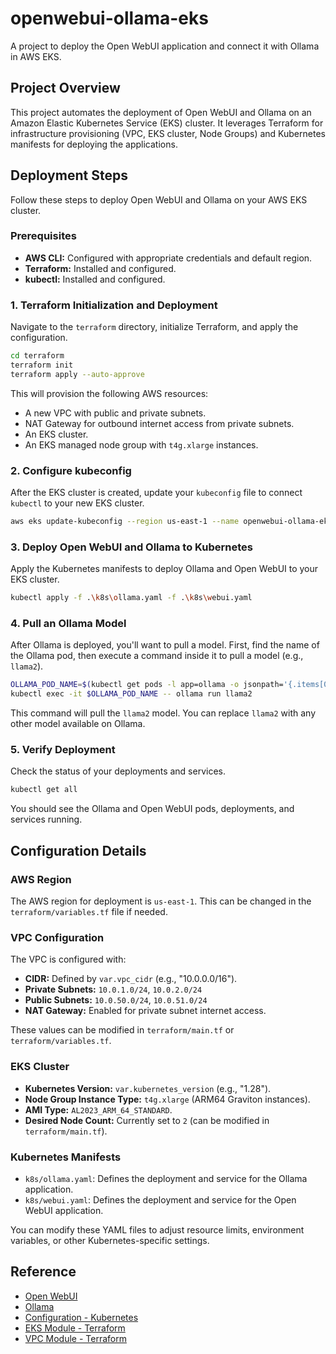# openwebui-ollama-eks

A project to deploy the Open WebUI application and connect it with Ollama in AWS EKS.

## Project Overview

This project automates the deployment of Open WebUI and Ollama on an Amazon Elastic Kubernetes Service (EKS) cluster. It leverages Terraform for infrastructure provisioning (VPC, EKS cluster, Node Groups) and Kubernetes manifests for deploying the applications.

## Deployment Steps

Follow these steps to deploy Open WebUI and Ollama on your AWS EKS cluster.

### Prerequisites

*   **AWS CLI:** Configured with appropriate credentials and default region.
*   **Terraform:** Installed and configured.
*   **kubectl:** Installed and configured.

### 1. Terraform Initialization and Deployment

Navigate to the `terraform` directory, initialize Terraform, and apply the configuration.

```bash
cd terraform
terraform init
terraform apply --auto-approve
```

This will provision the following AWS resources:

*   A new VPC with public and private subnets.
*   NAT Gateway for outbound internet access from private subnets.
*   An EKS cluster.
*   An EKS managed node group with `t4g.xlarge` instances.

### 2. Configure kubeconfig

After the EKS cluster is created, update your `kubeconfig` file to connect `kubectl` to your new EKS cluster.

```bash
aws eks update-kubeconfig --region us-east-1 --name openwebui-ollama-eks
```

### 3. Deploy Open WebUI and Ollama to Kubernetes

Apply the Kubernetes manifests to deploy Ollama and Open WebUI to your EKS cluster.

```bash
kubectl apply -f .\k8s\ollama.yaml -f .\k8s\webui.yaml
```

### 4. Pull an Ollama Model

After Ollama is deployed, you'll want to pull a model. First, find the name of the Ollama pod, then execute a command inside it to pull a model (e.g., `llama2`).

```bash
OLLAMA_POD_NAME=$(kubectl get pods -l app=ollama -o jsonpath='{.items[0].metadata.name}')
kubectl exec -it $OLLAMA_POD_NAME -- ollama run llama2
```
This command will pull the `llama2` model. You can replace `llama2` with any other model available on Ollama.

### 5. Verify Deployment

Check the status of your deployments and services.

```bash
kubectl get all
```

You should see the Ollama and Open WebUI pods, deployments, and services running.

## Configuration Details

### AWS Region

The AWS region for deployment is `us-east-1`. This can be changed in the `terraform/variables.tf` file if needed.

### VPC Configuration

The VPC is configured with:

*   **CIDR:** Defined by `var.vpc_cidr` (e.g., "10.0.0.0/16").
*   **Private Subnets:** `10.0.1.0/24`, `10.0.2.0/24`
*   **Public Subnets:** `10.0.50.0/24`, `10.0.51.0/24`
*   **NAT Gateway:** Enabled for private subnet internet access.

These values can be modified in `terraform/main.tf` or `terraform/variables.tf`.

### EKS Cluster

*   **Kubernetes Version:** `var.kubernetes_version` (e.g., "1.28").
*   **Node Group Instance Type:** `t4g.xlarge` (ARM64 Graviton instances).
*   **AMI Type:** `AL2023_ARM_64_STANDARD`.
*   **Desired Node Count:** Currently set to `2` (can be modified in `terraform/main.tf`).

### Kubernetes Manifests

*   `k8s/ollama.yaml`: Defines the deployment and service for the Ollama application.
*   `k8s/webui.yaml`: Defines the deployment and service for the Open WebUI application.

You can modify these YAML files to adjust resource limits, environment variables, or other Kubernetes-specific settings.

## Reference
* [Open WebUI](https://github.com/open-webui/open-webui)
* [Ollama](https://ollama.ai/)
* [Configuration - Kubernetes](https://github.com/open-webui/open-webui/tree/main/kubernetes/manifest/base)
* [EKS Module - Terraform](https://registry.terraform.io/modules/terraform-aws-modules/eks/aws/latest)
* [VPC Module - Terraform](https://registry.terraform.io/modules/terraform-aws-modules/vpc/aws/latest)